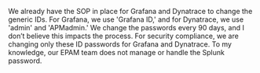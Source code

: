 We already have the SOP in place for Grafana and Dynatrace to change the generic IDs. For Grafana, we use 'Grafana ID,' and for Dynatrace, we use 'admin' and 'APMadmin.' We change the passwords every 90 days, and I don’t believe this impacts the process. For security compliance, we are changing only these ID passwords for Grafana and Dynatrace. To my knowledge, our EPAM team does not manage or handle the Splunk password.
